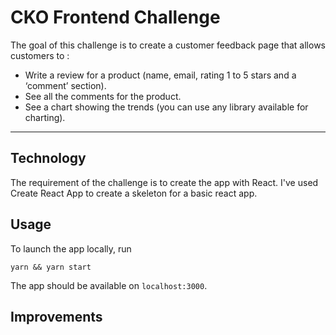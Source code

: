 # CKO Frontend Challenge

The goal of this challenge is to create a customer feedback page that allows customers to : 
- Write a review for a product (name, email, rating 1 to 5 stars and a ‘comment’
section).
- See all the comments for the product.
- See a chart showing the trends (you can use any library available for charting).
---

## Technology 

The requirement of the challenge is to create the app with React. I've used Create React App to create a skeleton for a basic react app. 



## Usage

To launch the app locally, run 
```
yarn && yarn start
```

The app should be available on `localhost:3000`.

## Improvements

